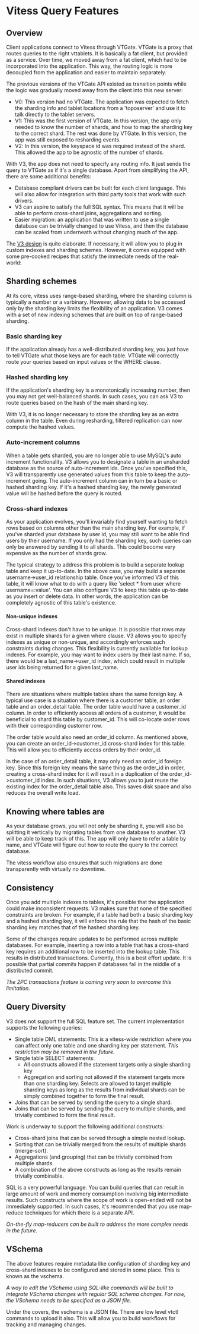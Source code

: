 # Vitess Query Features

## Overview

Client applications connect to Vitess through VTGate. VTGate is a proxy that
routes queries to the right vttablets. It is basically a fat client, but provided
as a service. Over time, we moved away from a fat client, which had to be
incorporated into the application. This way, the routing logic is more decoupled
from the application and easier to maintain separately.

The previous versions of the VTGate API existed as transition points while the
logic was gradually moved away from the client into this new server:

* V0: This version had no VTGate. The application was expected to fetch the
  sharding info and tablet locations from a 'toposerver' and use it to talk
  directly to the tablet servers.
* V1: This was the first version of VTGate. In this version, the app only needed
  to know the number of shards, and how to map the sharding key to the correct
  shard. The rest was done by VTGate. In this version, the app was still exposed
  to resharding events.
* V2: In this version, the keyspace id was required instead of the shard. This
  allowed the app to be agnostic of the number of shards.

With V3, the app does not need to specify any routing info. It just sends the
query to VTGate as if it's a single database. Apart from simplifying the API,
there are some additional benefits:

* Database compliant drivers can be built for each client language. This will
  also allow for integration with third party tools that work with such drivers.
* V3 can aspire to satisfy the full SQL syntax. This means that it will be able
  to perform cross-shard joins, aggregations and sorting.
* Easier migration: an application that was written to use a single database can
  be trivially changed to use Vitess, and then the database can be scaled from
  underneath without changing much of the app.

The
[V3 design](https://github.com/youtube/vitess/blob/master/doc/V3VindexDesign.md)
is quite elaborate. If necessary, it will allow you to plug in custom indexes
and sharding schemes. However, it comes equipped with some pre-cooked recipes
that satisfy the immediate needs of the real-world:

## Sharding schemes

At its core, vitess uses range-based sharding, where the sharding column is
typically a number or a varbinary. However, allowing data to be accessed only by
the sharding key limits the flexibility of an application. V3 comes with a set
of new indexing schemes that are built on top of range-based sharding.

### Basic sharding key

If the application already has a well-distributed sharding key, you just have to
tell VTGate what those keys are for each table. VTGate will correctly route your
queries based on input values or the WHERE clause.

### Hashed sharding key

If the application's sharding key is a monotonically increasing number, then you
may not get well-balanced shards. In such cases, you can ask V3 to route queries
based on the hash of the main sharding key.

With V3, it is no longer necessary to store the sharding key as an extra column
in the table. Even during resharding, filtered replication can now compute the
hashed values.

### Auto-increment columns

When a table gets sharded, you are no longer able to use MySQL's auto increment
functionality. V3 allows you to designate a table in an unsharded database as
the source of auto-increment ids. Once you've specified this, V3 will
transparently use generated values from this table to keep the auto-increment
going. The auto-increment column can in turn be a basic or hashed sharding
key. If it's a hashed sharding key, the newly generated value will be hashed
before the query is routed.

### Cross-shard indexes

As your application evolves, you'll invariably find yourself wanting to fetch
rows based on columns other than the main sharding key. For example, if you've
sharded your database by user id, you may still want to be able find users by
their username. If you only had the sharding key, such queries can only be
answered by sending it to all shards. This could become very expensive as the
number of shards grow.

The typical strategy to address this problem is to build a separate lookup table
and keep it up-to-date. In the above case, you may build a separate
username->user_id relationship table. Once you've informed V3 of this table, it
will know what to do with a query like 'select * from user where
username=:value'. You can also configure V3 to keep this table up-to-date as you
insert or delete data. In other words, the application can be completely
agnostic of this table's existence.

#### Non-unique indexes

Cross-shard indexes don't have to be unique. It is possible that rows may exist
in multiple shards for a given where clause. V3 allows you to specify indexes as
unique or non-unique, and accordingly enforces such constraints during
changes. This flexibility is currently available for lookup indexes. For
example, you may want to index users by their last name. If so, there would be a
last_name->user_id index, which could result in multiple user ids being returned
for a given last_name.

#### Shared indexes

There are situations where multiple tables share the same foreign key. A typical
use case is a situation where there is a customer table, an order table and an
order_detail table. The order table would have a customer_id column. In order to
efficiently access all orders of a customer, it would be beneficial to shard
this table by customer_id. This will co-locate order rows with their
corresponding customer row.

The order table would also need an order_id column. As mentioned above, you can
create an order_id->customer_id cross-shard index for this table. This will
allow you to efficiently access orders by their order_id.

In the case of an order_detail table, it may only need an order_id foreign
key. Since this foreign key means the same thing as the order_id in order,
creating a cross-shard index for it will result in a duplication of the
order_id->customer_id index. In such situations, V3 allows you to just reuse the
existing index for the order_detail table also. This saves disk space and also
reduces the overall write load.

## Knowing where tables are

As your database grows, you will not only be sharding it, you will also be
splitting it vertically by migrating tables from one database to another. V3
will be able to keep track of this. The app will only have to refer a table by
name, and VTGate will figure out how to route the query to the correct database.

The vitess workflow also ensures that such migrations are done transparently
with virtually no downtime.

## Consistency

Once you add multiple indexes to tables, it's possible that the application
could make inconsistent requests. V3 makes sure that none of the specified
constraints are broken. For example, if a table had both a basic sharding key
and a hashed sharding key, it will enforce the rule that the hash of the basic
sharding key matches that of the hashed sharding key.

Some of the changes require updates to be performed across multiple
databases. For example, inserting a row into a table that has a cross-shard key
requires an additional row to be inserted into the lookup table. This results in
distributed transactions. Currently, this is a best effort update. It is
possible that partial commits happen if databases fail in the middle of a
distributed commit.

*The 2PC transactions feature is coming very soon to overcome this limitation.*

## Query Diversity

V3 does not support the full SQL feature set. The current implementation
supports the following queries:

* Single table DML statements: This is a vitess-wide restriction where you can
  affect only one table and one sharding key per statement. *This restriction
  may be removed in the future.*
* Single table SELECT statements:
  * All constructs allowed if the statement targets only a single sharding key
  * Aggregation and sorting not allowed if the statement targets more than one
    sharding key. Selects are allowed to target multiple sharding keys as long
    as the results from individual shards can be simply combined together to
    form the final result.
* Joins that can be served by sending the query to a single shard.
* Joins that can be served by sending the query to multiple shards, and
  trivially combined to form the final result.

Work is underway to support the following additional constructs:

* Cross-shard joins that can be served through a simple nested lookup.
* Sorting that can be trivially merged from the results of multiple shards
  (merge-sort).
* Aggregations (and grouping) that can be trivially combined from multiple
  shards.
* A combination of the above constructs as long as the results remain trivially
  combinable.

SQL is a very powerful language. You can build queries that can result in large
amount of work and memory consumption involving big intermediate results. Such
constructs where the scope of work is open-ended will not be immediately
supported. In such cases, it's recommended that you use map-reduce techniques
for which there is a separate API.

*On-the-fly map-reducers can be built to address the more complex needs in the future.*

## VSchema

The above features require metadata like configuration of sharding key and
cross-shard indexes to be configured and stored in some place. This is known as
the vschema.

*A way to edit the VSchema using SQL-like commands will be built to integrate
VSchema changes with regular SQL schema changes. For now, the VSchema needs to
be specified as a JSON file.*

Under the covers, the vschema is a JSON file. There are low level vtctl commands
to upload it also. This will allow you to build workflows for tracking and
managing changes.
